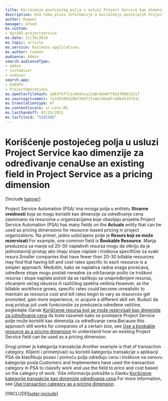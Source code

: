 ```yaml
---
title: Korišćenje postojećeg polja u usluzi Project Service kao dimenzije za određivanje cena
description: Ova tema pruža informacije o korišćenju postojećih Project Service polja kao dimenzija za određivanje cena.
author: Rumant
manager: kfend
ms.custom:
- dyn365-projectservice
ms.date: 11/19/2018
ms.topic: article
ms.service: business-applications
ms.author: rumant
audience: Admin
search.audienceType:
- admin
- customizer
- enduser
search.app:
- D365PS
- ProjectOperations
ms.openlocfilehash: ad03f5f7c1c9e93ca12a8c8d48ffbd2f80b1511f
ms.sourcegitcommit: fa32b1893286f20271fa4ec4be8fc68bd135f53c
ms.translationtype: HT
ms.contentlocale: sr-Latn-RS
ms.lasthandoff: 02/15/2021
ms.locfileid: "5281585"
---
```

# <a name="use-an-existing-field-in-project-service-as-a-pricing-dimension"></a><span data-ttu-id="faa59-103">Korišćenje postojećeg polja u usluzi Project Service kao dimenzije za određivanje cena</span><span class="sxs-lookup"><span data-stu-id="faa59-103">Use an existing field in Project Service as a pricing dimension</span></span>

[!include [banner](../includes/psa-now-project-operations.md)]

<span data-ttu-id="faa59-104">Project Service Automation (PSA) ima mnoga polja u entitetu **Stvarne vrednosti** koja se mogu koristiti kao dimenzije za određivanje cena zasnovano na resursima u organizacijama koje obavljaju projekte.</span><span class="sxs-lookup"><span data-stu-id="faa59-104">Project Service Automation (PSA) has many fields on the **Actuals** entity that can be used as pricing dimensions for resource-based pricing in project organizations.</span></span> <span data-ttu-id="faa59-105">Na primer, jedno uobičajeno polje je **Resurs koji se može rezervisati**.</span><span class="sxs-lookup"><span data-stu-id="faa59-105">For example, one common field is **Bookable Resource**.</span></span> <span data-ttu-id="faa59-106">Manja preduzeća sa manje od 20-30 naplativih resursa mogu da otkriju da je jednostavniji pristup ako imaju stope naplate i troškova specifične za svaki resurs.</span><span class="sxs-lookup"><span data-stu-id="faa59-106">Smaller companies that have fewer than 20-30 billable resources may find that having bill and cost rates specific to each resource is a simpler approach.</span></span> <span data-ttu-id="faa59-107">Međutim, kako se naplativa radna snaga povećava, određene stope mogu postati nerealne za održavanje pošto će troškovi resursa i stope naplate početi da se razlikuju sa unapređenjem resursa, sticanjem većeg iskustva ili različitog spektra veština.</span><span class="sxs-lookup"><span data-stu-id="faa59-107">However, as the billable workforce grows, specific rates could become unrealistic to maintain as resource cost and bill rates begin to vary as resources get promoted, gain more experience, or acquire a different skill set.</span></span> <span data-ttu-id="faa59-108">Budući da ovaj pristup još uvek funkcioniše za preduzeća određene veličine, pogledajte članak [Korišćenje resursa koji se može rezervisati kao dimenzije za određivanje cena](bookable-resource-pricing-dimension.md) da biste razumeli kako se postojeće Project Service polje može koristiti kao dimenzija za određivanje cena.</span><span class="sxs-lookup"><span data-stu-id="faa59-108">Because this approach still works for companies of a certain size, see [Use a bookable resource as a pricing dimension](bookable-resource-pricing-dimension.md) to understand how an existing Project Service field can be used as a pricing dimension.</span></span>

<span data-ttu-id="faa59-109">Drugi primer je kategorija transakcije.</span><span class="sxs-lookup"><span data-stu-id="faa59-109">Another example is that of transaction category.</span></span> <span data-ttu-id="faa59-110">Klijenti i primenjivači su koristili kategoriju transakcije u aplikaciji PSA da klasifikuju posao i pomoću polja određuju cenu i troškove na osnovu kategorije posla.</span><span class="sxs-lookup"><span data-stu-id="faa59-110">Customers and Implementers have used the transaction category in PSA to classify work and use the field to price and cost based on the category of work.</span></span> <span data-ttu-id="faa59-111">Više informacija potražite u članku [Korišćenje kategorije transakcije kao dimenzije određivanja cena](transaction-category-pricing-dimension.md).</span><span class="sxs-lookup"><span data-stu-id="faa59-111">For more information, see [Use transaction category as a pricing dimension](transaction-category-pricing-dimension.md).</span></span>


[!INCLUDE[footer-include](../includes/footer-banner.md)]